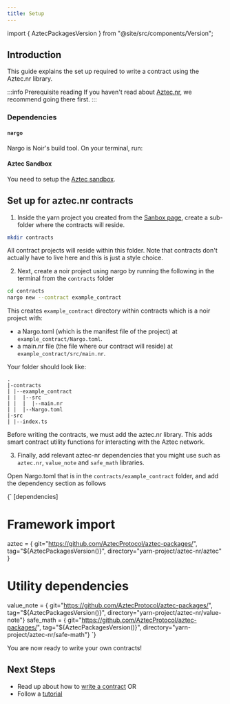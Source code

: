 ```yaml
---
title: Setup
---
```


import { AztecPackagesVersion } from "@site/src/components/Version";

## Introduction

This guide explains the set up required to write a contract using the Aztec.nr library.

:::info Prerequisite reading
If you haven't read about [Aztec.nr](./main.md), we recommend going there first.
:::

### Dependencies

#### `nargo`

Nargo is Noir's build tool. On your terminal, run:

<InstallNargoInstructions />

#### Aztec Sandbox

You need to setup the [Aztec sandbox](../getting_started/sandbox.md).

<!-- TODO([#1056](https://github.com/AztecProtocol/aztec-packages/issues/1056)): Add a step for the starter kit -->

## Set up for aztec.nr contracts

1. Inside the yarn project you created from the [Sanbox page](../getting_started/sandbox.md), create a sub-folder where the contracts will reside.

```bash
mkdir contracts
```

All contract projects will reside within this folder. Note that contracts don't actually have to live here and this is just a style choice.

2. Next, create a noir project using nargo by running the following in the terminal from the `contracts` folder

```bash
cd contracts
nargo new --contract example_contract
```

This creates `example_contract` directory within contracts which is a noir project with:

- a Nargo.toml (which is the manifest file of the project) at `example_contract/Nargo.toml`.
- a main.nr file (the file where our contract will reside) at `example_contract/src/main.nr`.

Your folder should look like:

```tree
.
|-contracts
| |--example_contract
| |  |--src
| |  |  |--main.nr
| |  |--Nargo.toml
|-src
| |--index.ts
```

Before writing the contracts, we must add the aztec.nr library. This adds smart contract utility functions for interacting with the Aztec network.

3. Finally, add relevant aztec-nr dependencies that you might use such as `aztec.nr`, `value_note` and `safe_math` libraries.

Open Nargo.toml that is in the `contracts/example_contract` folder, and add the dependency section as follows

<CodeBlock language="toml">{`
[dependencies]
# Framework import
aztec = { git="https://github.com/AztecProtocol/aztec-packages/", tag="${AztecPackagesVersion()}", directory="yarn-project/aztec-nr/aztec" }
 
# Utility dependencies
value_note = { git="https://github.com/AztecProtocol/aztec-packages/", tag="${AztecPackagesVersion()}", directory="yarn-project/aztec-nr/value-note"}
safe_math = { git="https://github.com/AztecProtocol/aztec-packages/", tag="${AztecPackagesVersion()}", directory="yarn-project/aztec-nr/safe-math"}
`}</CodeBlock>

You are now ready to write your own contracts!

## Next Steps

- Read up about how to [write a contract](./syntax/main.md) OR
- Follow a [tutorial](../tutorials/main.md)
